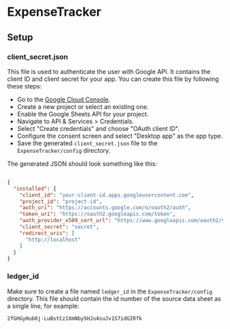 # ExpenseTracker

## Setup

### client_secret.json

This file is used to authenticate the user with Google API. It contains the client ID and client secret for your app. You can create this file by following these steps:

- Go to the [Google Cloud Console](https://console.cloud.google.com/).
- Create a new project or select an existing one.
- Enable the Google Sheets API for your project.
- Navigate to API & Services > Credentials.
- Select "Create credentials" and choose "OAuth client ID".
- Configure the consent screen and select "Desktop app" as the app type.
- Save the generated `client_secret.json` file to the `ExpenseTracker/config` directory.

The generated JSON should look something like this:

```json

{
  "installed": {
    "client_id": "your-client-id.apps.googleusercontent.com",
    "project_id": "project-id",
    "auth_uri": "https://accounts.google.com/o/oauth2/auth",
    "token_uri": "https://oauth2.googleapis.com/token",
    "auth_provider_x509_cert_url": "https://www.googleapis.com/oauth2/v1/certs",
    "client_secret": "secret",
    "redirect_uris": [
      "http://localhost"
    ]
  }
}

```

### ledger_id

Make sure to create a file named `ledger_id` in the `ExpenseTracker/config` directory. This file should contain the id number of the source data sheet
as a single line, for example:

```
2fGHGyHub6j-LuBstCz1XmNby5HJu4suJv1S7idGIRfk
```

